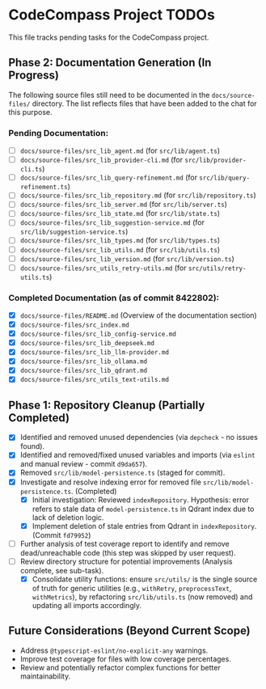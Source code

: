 # CodeCompass Project TODOs

This file tracks pending tasks for the CodeCompass project.

## Phase 2: Documentation Generation (In Progress)

The following source files still need to be documented in the `docs/source-files/` directory. The list reflects files that have been added to the chat for this purpose.

### Pending Documentation:
-   [ ] `docs/source-files/src_lib_agent.md` (for `src/lib/agent.ts`)
-   [ ] `docs/source-files/src_lib_provider-cli.md` (for `src/lib/provider-cli.ts`)
-   [ ] `docs/source-files/src_lib_query-refinement.md` (for `src/lib/query-refinement.ts`)
-   [ ] `docs/source-files/src_lib_repository.md` (for `src/lib/repository.ts`)
-   [ ] `docs/source-files/src_lib_server.md` (for `src/lib/server.ts`)
-   [ ] `docs/source-files/src_lib_state.md` (for `src/lib/state.ts`)
-   [ ] `docs/source-files/src_lib_suggestion-service.md` (for `src/lib/suggestion-service.ts`)
-   [ ] `docs/source-files/src_lib_types.md` (for `src/lib/types.ts`)
-   [ ] `docs/source-files/src_lib_utils.md` (for `src/lib/utils.ts`)
-   [ ] `docs/source-files/src_lib_version.md` (for `src/lib/version.ts`)
-   [ ] `docs/source-files/src_utils_retry-utils.md` (for `src/utils/retry-utils.ts`)

### Completed Documentation (as of commit 8422802):
-   [x] `docs/source-files/README.md` (Overview of the documentation section)
-   [x] `docs/source-files/src_index.md`
-   [x] `docs/source-files/src_lib_config-service.md`
-   [x] `docs/source-files/src_lib_deepseek.md`
-   [x] `docs/source-files/src_lib_llm-provider.md`
-   [x] `docs/source-files/src_lib_ollama.md`
-   [x] `docs/source-files/src_lib_qdrant.md`
-   [x] `docs/source-files/src_utils_text-utils.md`

## Phase 1: Repository Cleanup (Partially Completed)

-   [x] Identified and removed unused dependencies (via `depcheck` - no issues found).
-   [x] Identified and removed/fixed unused variables and imports (via `eslint` and manual review - commit `d9da657`).
-   [x] Removed `src/lib/model-persistence.ts` (staged for commit).
-   [x] Investigate and resolve indexing error for removed file `src/lib/model-persistence.ts`. (Completed)
    -   [X] Initial investigation: Reviewed `indexRepository`. Hypothesis: error refers to stale data of `model-persistence.ts` in Qdrant index due to lack of deletion logic.
    -   [X] Implement deletion of stale entries from Qdrant in `indexRepository`. (Commit `fd79952`)
-   [ ] Further analysis of test coverage report to identify and remove dead/unreachable code (this step was skipped by user request).
-   [ ] Review directory structure for potential improvements (Analysis complete, see sub-task).
    -   [x] Consolidate utility functions: ensure `src/utils/` is the single source of truth for generic utilities (e.g., `withRetry`, `preprocessText`, `withMetrics`), by refactoring `src/lib/utils.ts` (now removed) and updating all imports accordingly.

## Future Considerations (Beyond Current Scope)

-   Address `@typescript-eslint/no-explicit-any` warnings.
-   Improve test coverage for files with low coverage percentages.
-   Review and potentially refactor complex functions for better maintainability.
